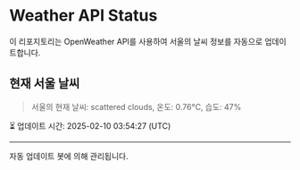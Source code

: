 
# Weather API Status

이 리포지토리는 OpenWeather API를 사용하여 서울의 날씨 정보를 자동으로 업데이트합니다.

## 현재 서울 날씨
> 서울의 현재 날씨: scattered clouds, 온도: 0.76°C, 습도: 47%

⏳ 업데이트 시간: 2025-02-10 03:54:27 (UTC)

---
자동 업데이트 봇에 의해 관리됩니다.

